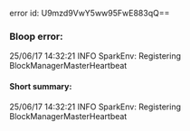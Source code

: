 error id: U9mzd9VwY5ww95FwE883qQ==
### Bloop error:

25/06/17 14:32:21 INFO SparkEnv: Registering BlockManagerMasterHeartbeat
#### Short summary: 

25/06/17 14:32:21 INFO SparkEnv: Registering BlockManagerMasterHeartbeat